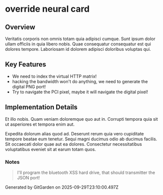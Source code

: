 # override neural card

## Overview
Veritatis corporis non omnis totam quia adipisci cumque. Sunt ipsum dolor ullam officiis in quia libero nobis. Quae consequatur consequatur est qui dolores tempore. Laboriosam id dolorem adipisci doloribus voluptas qui.

## Key Features
- We need to index the virtual HTTP matrix!
- hacking the bandwidth won't do anything, we need to generate the digital PNG port!
- Try to navigate the PCI pixel, maybe it will navigate the digital pixel!

## Implementation Details
Et illo nobis. Quam veniam doloremque quo aut in. Corrupti tempora quia sit ut asperiores et tempora enim aut.
 Expedita dolorum alias quod ad. Deserunt rerum quia vero cupiditate tempore beatae eum tenetur. Sequi magni ducimus odio ab ducimus facilis. Sit occaecati dolor quae aut ea dolores. Consectetur necessitatibus voluptatibus eveniet sit at earum totam quos.

### Notes
> I'll program the bluetooth XSS hard drive, that should transmitter the JSON port!

Generated by GitGarden on 2025-09-29T23:10:00.497Z
